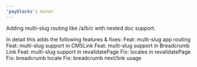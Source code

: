 ```yaml
---
'payblocks': minor
---
```


Adding multi-slug routing like /a/b/c with nested doc support.

In detail this adds the following features & fixes:
Feat: multi-slug app routing
Feat: multi-slug support in CMSLink
Feat: multi-slug support in Breadcrumb Link
Feat: multi-slug support in revalidatePage
Fix: locales in revalidatePage
Fix: breadcrumb locale
Fix: breadcrumb next/link usage